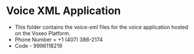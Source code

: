 # Voice XML Application

- This folder contains the voice-xml files for the voice application hosted on the Voxeo Platform.
- Phone Number = +1	(407) 386-2174
- Code - 9996118219